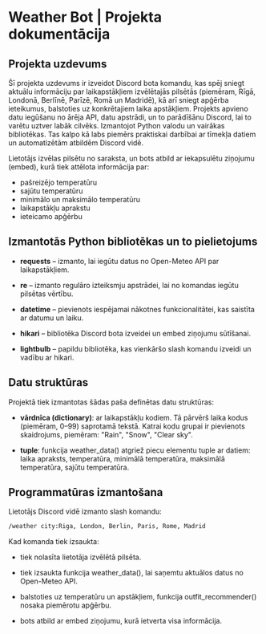 # Weather Bot | Projekta dokumentācija


## Projekta uzdevums

Šī projekta uzdevums ir izveidot Discord bota komandu, kas spēj sniegt aktuālu informāciju par laikapstākļiem izvēlētajās pilsētās (piemēram, Rīgā, Londonā, Berlīnē, Parīzē, Romā un Madridē), kā arī sniegt apģērba ieteikumus, balstoties uz konkrētajiem laika apstākļiem. Projekts apvieno datu iegūšanu no ārēja API, datu apstrādi, un to parādīšānu Discord, lai to varētu uztver labāk cilvēks. Izmantojot Python valodu un vairākas bibliotēkas. Tas kalpo kā labs piemērs praktiskai darbībai ar tīmekļa datiem un automatizētām atbildēm Discord vidē.

Lietotājs izvēlas pilsētu no saraksta, un bots atbild ar iekapsulētu ziņojumu (embed), kurā tiek attēlota informācija par:
 - pašreizējo temperatūru
 - sajūtu temperatūru
 - minimālo un maksimālo temperatūru
 - laikapstākļu aprakstu
 - ieteicamo apģērbu

## Izmantotās Python bibliotēkas un to pielietojums

 - **requests** – izmanto, lai iegūtu datus no Open-Meteo API par laikapstākļiem.

 - **re** – izmanto regulāro izteiksmju apstrādei, lai no komandas iegūtu pilsētas vērtību.

 - **datetime** – pievienots iespējamai nākotnes funkcionalitātei, kas saistīta ar datumu un laiku.

 - **hikari** – bibliotēka Discord bota izveidei un embed ziņojumu sūtīšanai.

 - **lightbulb** – papildu bibliotēka, kas vienkāršo slash komandu izveidi un vadību ar hikari.

## Datu struktūras

Projektā tiek izmantotas šādas paša definētas datu struktūras:

 - **vārdnīca (dictionary)**: ar laikapstākļu kodiem. Tā pārvērš laika kodus (piemēram, 0–99) saprotamā tekstā. Katrai kodu grupai ir pievienots skaidrojums, piemēram: "Rain", "Snow", "Clear sky".

 - **tuple**: funkcija weather_data() atgriež piecu elementu tuple ar datiem: laika apraksts, temperatūra, minimālā temperatūra, maksimālā temperatūra, sajūtu temperatūra.

## Programmatūras izmantošana

Lietotājs Discord vidē izmanto slash komandu:

```bash
/weather city:Riga, London, Berlin, Paris, Rome, Madrid
```

Kad komanda tiek izsaukta:
- tiek nolasīta lietotāja izvēlētā pilsēta.

- tiek izsaukta funkcija weather_data(), lai saņemtu aktuālos datus no Open-Meteo API.

- balstoties uz temperatūru un apstākļiem, funkcija outfit_recommender() nosaka piemērotu apģērbu.

- bots atbild ar embed ziņojumu, kurā ietverta visa informācija.

